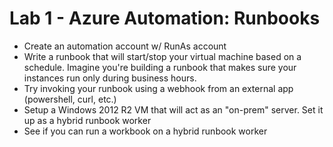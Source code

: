 # Lab 1 - Azure Automation: Runbooks

* Create an automation account w/ RunAs account
* Write a runbook that will start/stop your virtual machine based on a schedule. Imagine you're building a runbook that makes sure your instances run only during business hours.
* Try invoking your runbook using a webhook from an external app (powershell, curl, etc.)
* Setup a Windows 2012 R2 VM that will act as an "on-prem" server. Set it up as a hybrid runbook worker
* See if you can run a workbook on a hybrid runbook worker